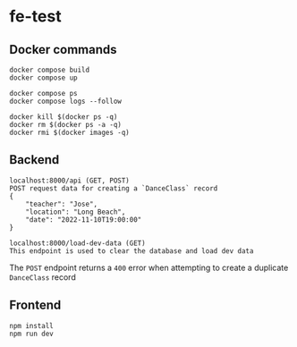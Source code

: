 # fe-test

## Docker commands
```
docker compose build
docker compose up

docker compose ps
docker compose logs --follow

docker kill $(docker ps -q)
docker rm $(docker ps -a -q)
docker rmi $(docker images -q)
```

## Backend
```
localhost:8000/api (GET, POST)
POST request data for creating a `DanceClass` record
{
    "teacher": "Jose",
    "location": "Long Beach",
    "date": "2022-11-10T19:00:00"
}

localhost:8000/load-dev-data (GET)
This endpoint is used to clear the database and load dev data
```

The `POST` endpoint returns a `400` error when attempting to create a duplicate `DanceClass` record

## Frontend
```
npm install
npm run dev
```
